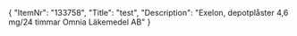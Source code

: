{
  "ItemNr": "133758",
  "Title": "test",
  "Description": "Exelon, depotplåster 4,6 mg/24 timmar Omnia Läkemedel AB"
}